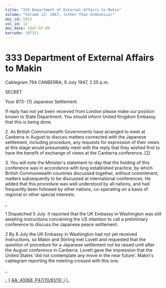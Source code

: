 ```yaml
---
title: "333 Department of External Affairs to Makin"
volume: "Volume 12: 1947, (other than Indonesia)"
doc_id: 5015
vol_id: 12
doc_date: 1947-07-09
barcode: 197321
---
```


# 333 Department of External Affairs to Makin

Cablegram 794 CANBERRA, 9 July 1947, 2.55 p.m.

SECRET

Your 873- [1] Japanese Settlement.

If reply has not yet been received from London please make our position known to State Department. You should inform United Kingdom Embassy that this is being done.

2\. As British Commonwealth Governments have arranged to meet at Canberra in August to discuss matters connected with the Japanese settlement, including procedure, any requests for expression of their views at this stage would presumably meet with the reply that they wished first to have the benefit of exchange of views at the Canberra conference. [2]

3\. You will note the Minister's statement to-day that the holding of this conference was in accordance with long established practice, by which British Commonwealth countries discussed together, without commitment, matters subsequently to be discussed at international conferences. He added that this procedure was well understood by all nations, and had frequently been followed by other nations, co-operating on a basis of regional or other special interests.

_

1 Dispatched 5 July. It reported that the UK Embassy in Washington was still awaiting instructions concerning the US intention to call a preliminary conference to discuss the Japanese peace settlement.

2 By 8 July the UK Embassy in Washington had not yet received instructions, so Makin and Stirling met Lovett and requested that the question of procedure for a Japanese settlement not be raised until after the August conference in Canberra. Lovett gave the impression that the United States 'did not contemplate any move in the near future'. Makin's cablegram reporting the meeting crossed with this one.

_

_ [ [AA: A1068, P47/10/61/10, i](http://www.naa.gov.au/cgi-bin/Search?O=I&Number=197321) ]_
